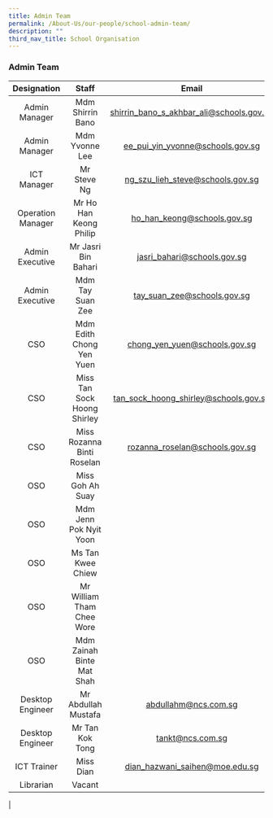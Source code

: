 ```yaml
---
title: Admin Team
permalink: /About-Us/our-people/school-admin-team/
description: ""
third_nav_title: School Organisation
---
```

### **Admin Team**

| Designation | Staff | Email |
|:---:|:---:|:---:|
| Admin Manager | Mdm Shirrin Bano | shirrin_bano_s_akhbar_ali@schools.gov.sg |
| Admin Manager | Mdm Yvonne Lee | ee_pui_yin_yvonne@schools.gov.sg|
| ICT Manager | Mr Steve Ng | ng_szu_lieh_steve@schools.gov.sg |
| Operation Manager | Mr Ho Han Keong Philip | ho_han_keong@schools.gov.sg|
| Admin Executive | Mr Jasri Bin Bahari | jasri_bahari@schools.gov.sg |
| Admin Executive | Mdm Tay Suan Zee | tay_suan_zee@schools.gov.sg |
| CSO | Mdm Edith Chong Yen Yuen | chong_yen_yuen@schools.gov.sg |
| CSO | Miss Tan Sock Hoong Shirley | tan_sock_hoong_shirley@schools.gov.sg |
| CSO | Miss Rozanna Binti Roselan  | rozanna_roselan@schools.gov.sg |
| OSO | Miss Goh Ah Suay |   |
| OSO | Mdm Jenn Pok Nyit Yoon |  |
| OSO | Ms Tan Kwee Chiew |   |
| OSO | Mr William Tham Chee Wore |  |
| OSO | Mdm Zainah Binte Mat Shah |  |
| Desktop Engineer | Mr Abdullah Mustafa | abdullahm@ncs.com.sg |
| Desktop Engineer | Mr Tan Kok Tong | tankt@ncs.com.sg  |
| ICT Trainer | Miss Dian | dian_hazwani_saihen@moe.edu.sg |
| Librarian | Vacant |  |
|